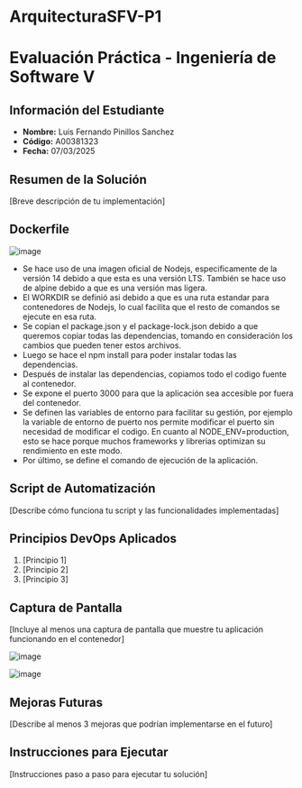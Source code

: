 # ArquitecturaSFV-P1

# Evaluación Práctica - Ingeniería de Software V

## Información del Estudiante
- **Nombre:** Luis Fernando Pinillos Sanchez
- **Código:** A00381323
- **Fecha:** 07/03/2025

## Resumen de la Solución
[Breve descripción de tu implementación]

## Dockerfile
![image](https://github.com/user-attachments/assets/d0199e3c-2bc2-417e-a6ce-82cb7eb078f9)
- Se hace uso de una imagen oficial de Nodejs, especificamente de la versión 14 debido a que esta es una versión LTS. También se hace uso de alpine debido a que es una versión mas ligera.
- El WORKDIR se definió asi debido a que es una ruta estandar para contenedores de Nodejs, lo cual facilita que el resto de comandos se ejecute en esa ruta.
- Se copian el package.json y el package-lock.json debido a que queremos copiar todas las dependencias, tomando en consideración los cambios que pueden tener estos archivos.
- Luego se hace el npm install para poder instalar todas las dependencias.
- Después de instalar las dependencias, copiamos todo el codigo fuente al contenedor.
- Se expone el puerto 3000 para que la aplicación sea accesible por fuera del contenedor.
- Se definen las variables de entorno para facilitar su gestión, por ejemplo la variable de entorno de puerto nos permite modificar el puerto sin necesidad de modificar el codigo. En cuanto al NODE_ENV=production, esto se hace porque muchos frameworks y librerias optimizan su rendimiento en este modo.
- Por último, se define el comando de ejecución de la aplicación.

## Script de Automatización
[Describe cómo funciona tu script y las funcionalidades implementadas]

## Principios DevOps Aplicados
1. [Principio 1]
2. [Principio 2]
3. [Principio 3]

## Captura de Pantalla
[Incluye al menos una captura de pantalla que muestre tu aplicación funcionando en el contenedor]

![image](https://github.com/user-attachments/assets/e0c02529-52e9-4bd8-8836-e8bf13a3ba68)

![image](https://github.com/user-attachments/assets/71685dfd-5de9-47ad-a154-b09f95a6545d)

## Mejoras Futuras
[Describe al menos 3 mejoras que podrían implementarse en el futuro]

## Instrucciones para Ejecutar
[Instrucciones paso a paso para ejecutar tu solución]
